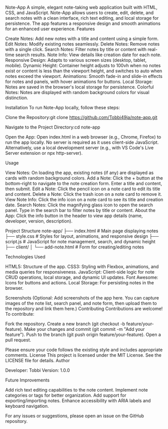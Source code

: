 Note-App
A simple, elegant note-taking web application built with HTML, CSS, and JavaScript. Note-App allows users to create, edit, delete, and search notes with a clean interface, rich text editing, and local storage for persistence. The app features a responsive design and smooth animations for an enhanced user experience.
Features

Create Notes: Add new notes with a title and content using a simple form.
Edit Notes: Modify existing notes seamlessly.
Delete Notes: Remove notes with a single click.
Search Notes: Filter notes by title or content with real-time search results.
Note Info: View details like creation date for each note.
Responsive Design: Adapts to various screen sizes (desktop, tablet, mobile).
Dynamic Height: Container height adjusts to 100vh when no notes exist or content is less than the viewport height, and switches to auto when notes exceed the viewport.
Animations: Smooth fade-in and slide-in effects for notes and panels, with hover animations for buttons.
Local Storage: Notes are saved in the browser's local storage for persistence.
Colorful Notes: Notes are displayed with random background colors for visual distinction.

Installation
To run Note-App locally, follow these steps:

Clone the Repository:git clone https://github.com/Tobbi49ja/note-app.git


Navigate to the Project Directory:cd note-app


Open the App:
Open index.html in a web browser (e.g., Chrome, Firefox) to run the app locally. No server is required as it uses client-side JavaScript.
Alternatively, use a local development server (e.g., with VS Code's Live Server extension or npx http-server).



Usage

View Notes: On loading the app, existing notes (if any) are displayed as cards with random background colors.
Add a Note: Click the + button at the bottom-right to navigate to the note creation form. Enter a title and content, then submit.
Edit a Note: Click the pencil icon on a note card to edit its title and content.
Delete a Note: Click the trash icon on a note card to remove it.
View Note Info: Click the info icon on a note card to see its title and creation date.
Search Notes: Click the magnifying glass icon to open the search panel. Type in the search bar to filter notes by title or content.
About the App: Click the info button in the header to view app details (name, developer, version, description).

Project Structure
note-app/
├── index.html        # Main page displaying notes
├── style.css         # Styles for layout, animations, and responsive design
├── script.js         # JavaScript for note management, search, and dynamic height
├── client/
│   └── add-note.html # Form for creating/editing notes

Technologies Used

HTML5: Structure of the app.
CSS3: Styling with Flexbox, animations, and media queries for responsiveness.
JavaScript: Client-side logic for note CRUD operations, local storage, and dynamic UI updates.
Font Awesome: Icons for buttons and actions.
Local Storage: For persisting notes in the browser.

Screenshots
(Optional: Add screenshots of the app here. You can capture images of the note list, search panel, and note form, then upload them to the repository and link them here.)
Contributing
Contributions are welcome! To contribute:

Fork the repository.
Create a new branch (git checkout -b feature/your-feature).
Make your changes and commit (git commit -m "Add your feature").
Push to the branch (git push origin feature/your-feature).
Open a pull request.

Please ensure your code follows the existing style and includes appropriate comments.
License
This project is licensed under the MIT License. See the LICENSE file for details.
Author

Developer: Tobbi
Version: 1.0.0

Future Improvements

Add rich text editing capabilities to the note content.
Implement note categories or tags for better organization.
Add support for exporting/importing notes.
Enhance accessibility with ARIA labels and keyboard navigation.

For any issues or suggestions, please open an issue on the GitHub repository.
